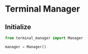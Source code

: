 # Terminal Manager

## Initialize

```python
from terminal_manager import Manager

manager = Manager()
```
